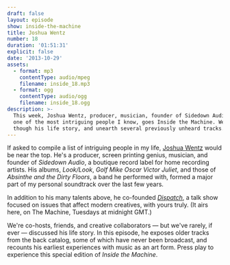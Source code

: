 ```yaml
---
draft: false
layout: episode
show: inside-the-machine
title: Joshua Wentz
number: 18
duration: '01:51:31'
explicit: false
date: '2013-10-29'
assets:
  - format: mp3
    contentType: audio/mpeg
    filename: inside_18.mp3
  - format: ogg
    contentType: audio/ogg
    filename: inside_18.ogg
description: >-
  This week, Joshua Wentz, producer, musician, founder of Sidedown Audio, and
  one of the most intriguing people I know, goes Inside the Machine. We walk
  though his life story, and unearth several previously unheard tracks.
---
```

If asked to compile a list of intriguing people in my life, [Joshua Wentz](http://joshuawentz.com) would be near the top. He's a producer, screen printing genius, musician, and founder of _Sidedown Audio_, a boutique record label for home recording artists. His albums, _Look/Look_, _Golf Mike Oscar Victor Juliet_, and those of _Absinthe and the Dirty Floors_, a band he performed with, formed a major part of my personal soundtrack over the last few years.

In addition to his many talents above, he co-founded [_Dispatch_](/programs/dispatch/), a talk show focused on issues that affect modern creatives, with yours truly. (It airs here, on The Machine, Tuesdays at midnight GMT.)

We're co-hosts, friends, and creative collaborators &mdash; but we've rarely, if ever &mdash; discussed his life story. In this episode, he exposes older tracks from the back catalog, some of which have never been broadcast, and recounts his earliest experiences with music as an art form. Press play to experience this special edition of _Inside the Machine_.